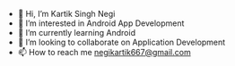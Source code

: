 - 👋 Hi, I’m Kartik Singh Negi
- 👀 I’m interested in Android App Development
- 🌱 I’m currently learning Android
- 💞️ I’m looking to collaborate on Application Development
- 📫 How to reach me negikartik667@gmail.com

